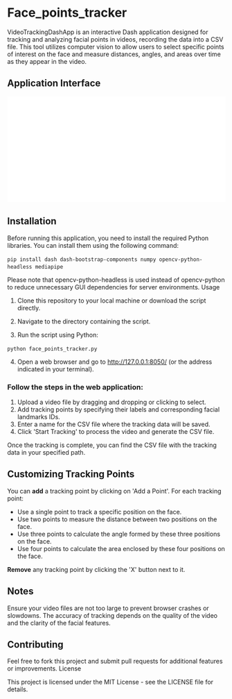# Face_points_tracker

VideoTrackingDashApp is an interactive Dash application designed for tracking and analyzing facial points in videos, recording the data into a CSV file. This tool utilizes computer vision to allow users to select specific points of interest on the face and measure distances, angles, and areas over time as they appear in the video.

## Application Interface

![Face Points Tracker](face_points_tracker.png)

## Installation

Before running this application, you need to install the required Python libraries. You can install them using the following command:


`pip install dash dash-bootstrap-components numpy opencv-python-headless mediapipe`

Please note that opencv-python-headless is used instead of opencv-python to reduce unnecessary GUI dependencies for server environments.
Usage

1. Clone this repository to your local machine or download the script directly.

2. Navigate to the directory containing the script.

3. Run the script using Python:

`python face_points_tracker.py`

4. Open a web browser and go to http://127.0.0.1:8050/ (or the address indicated in your terminal).

### Follow the steps in the web application:
1. Upload a video file by dragging and dropping or clicking to select.
2. Add tracking points by specifying their labels and corresponding facial landmarks IDs.
3. Enter a name for the CSV file where the tracking data will be saved.
4. Click 'Start Tracking' to process the video and generate the CSV file.

Once the tracking is complete, you can find the CSV file with the tracking data in your specified path.

## Customizing Tracking Points

You can **add** a tracking point by clicking on 'Add a Point'.
For each tracking point:
* Use a single point to track a specific position on the face.
* Use two points to measure the distance between two positions on the face.
* Use three points to calculate the angle formed by these three positions on the face.
* Use four points to calculate the area enclosed by these four positions on the face.

**Remove** any tracking point by clicking the 'X' button next to it.

## Notes

Ensure your video files are not too large to prevent browser crashes or slowdowns.
The accuracy of tracking depends on the quality of the video and the clarity of the facial features.

## Contributing

Feel free to fork this project and submit pull requests for additional features or improvements.
License

This project is licensed under the MIT License - see the LICENSE file for details.
